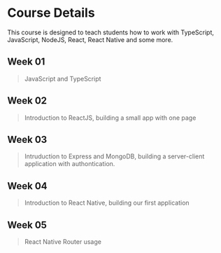 # Course Details

This course is designed to teach students how to work with TypeScript, JavaScript, NodeJS, React, React Native and some more.

## Week 01

> JavaScript and TypeScript

## Week 02

> Introduction to ReactJS, building a small app with one page

## Week 03

> Intruduction to Express and MongoDB, building a server-client application with authontication.

## Week 04

> Introduction to React Native, building our first application

## Week 05

> React Native Router usage
